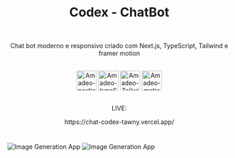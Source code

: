 <h1 align="center">Codex - ChatBot</h1>


</br>
<p align="center">Chat bot moderno e responsivo criado com Next.js, TypeScript, Tailwind e framer motion</p>

</br>
 <div style="display: inline_block" align="center" marging-right='8px'>
 <img align="center" alt="Amadeo-nextjs" height="45" width="45" src="https://aglv.dev/img/next.png">
     <img align="center" alt="Amadeo-typeScript" height="45" width="45" src="https://github.com/Amadeo-Frontend/devicon/blob/master/icons/typescript/typescript-original.svg">
     <img align="center" alt="Amadeo-Tailwindcss" height="45" widith="45" src="https://github.com/Amadeo-Frontend/devicon/blob/master/icons/tailwindcss/tailwindcss-plain.svg">
  <img align="center" alt="Amadeo-motion" height="45" widith="45" src="https://avatars.githubusercontent.com/u/42876?v=4">
  </div>
  </br>

 <div align="center">
 <p align="center">LIVE:</p>
https://chat-codex-tawny.vercel.app/
 </div>
 
#

![Image Generation App](https://github.com/Amadeo-Frontend/images_sites/blob/main/codex.png)
![Image Generation App](https://github.com/Amadeo-Frontend/images_sites/blob/main/codex1.png)


